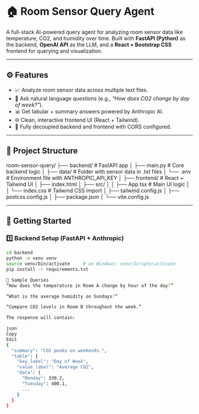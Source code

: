 # 🏠 Room Sensor Query Agent

A full-stack AI-powered query agent for analyzing room sensor data like temperature, CO2, and humidity over time. Built with **FastAPI (Python)** as the backend, **OpenAI API** as the LLM, and a **React + Bootstrap CSS** frontend for querying and visualization.

---

## ⚙️ Features

- 📈 Analyze room sensor data across multiple text files.
- 🤖 Ask natural language questions (e.g., *“How does CO2 change by day of week?”*).
- 📊 Get tabular + summary answers powered by Anthropic AI.
- 🌐 Clean, interactive frontend UI (React + Tailwind).
- 🔗 Fully decoupled backend and frontend with CORS configured.

---

## 🧱 Project Structure

room-sensor-query/
├── backend/ # FastAPI app
│ ├── main.py # Core backend logic
│ ├── data/ # Folder with sensor data in .txt files
│ └── .env # Environment file with ANTHROPIC_API_KEY
│
├── frontend/ # React + Tailwind UI
│ ├── index.html
│ ├── src/
│ │ ├── App.tsx # Main UI logic
│ │ └── index.css # Tailwind CSS import
│ ├── tailwind.config.js
│ ├── postcss.config.js
│ ├── package.json
│ └── vite.config.js

---

## 🚀 Getting Started

### 1️⃣ Backend Setup (FastAPI + Anthropic)

```bash
cd backend
python -m venv venv
source venv/bin/activate     # on Windows: venv\Scripts\activate
pip install -r requirements.txt

🧪 Sample Queries
“How does the temperature in Room A change by hour of the day?”

“What is the average humidity on Sundays?”

“Compare CO2 levels in Room B throughout the week.”

The response will contain:

json
Copy
Edit
{
  "summary": "CO2 peaks on weekends.",
  "table": {
    "key_label": "Day of Week",
    "value_label": "Average CO2",
    "data": {
      "Monday": 330.2,
      "Tuesday": 400.1,
      ...
    }
  }
}
